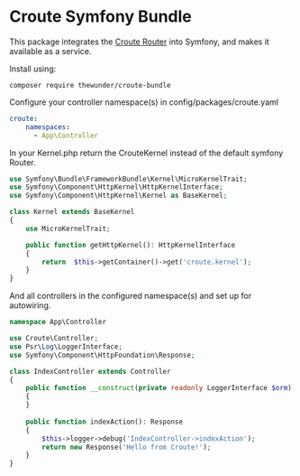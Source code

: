 # Croute Symfony Bundle

This package integrates the [Croute Router](https://github.com/thewunder/croute) 
into Symfony, and makes it available as a service.

Install using:

```shell
composer require thewunder/croute-bundle
```

Configure your controller namespace(s) in config/packages/croute.yaml

```yaml
croute:
    namespaces:
      - App\Controller
```

In your Kernel.php return the CrouteKernel instead of the default symfony Router.

```php
use Symfony\Bundle\FrameworkBundle\Kernel\MicroKernelTrait;
use Symfony\Component\HttpKernel\HttpKernelInterface;
use Symfony\Component\HttpKernel\Kernel as BaseKernel;

class Kernel extends BaseKernel
{
    use MicroKernelTrait;

    public function getHttpKernel(): HttpKernelInterface
    {
        return  $this->getContainer()->get('croute.kernel');
    }
}
```

And all controllers in the configured namespace(s) and set up for autowiring.

```php
namespace App\Controller

use Croute\Controller;
use Psr\Log\LoggerInterface;
use Symfony\Component\HttpFoundation\Response;

class IndexController extends Controller
{
    public function __construct(private readonly LoggerInterface $orm)
    {
    }
    
    public function indexAction(): Response 
    {
        $this->logger->debug('IndexController->indexAction');
        return new Response('Hello from Croute!');
    }
}

```
